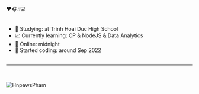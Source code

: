 ❤🎧🎶💻 <br/><br/>

- 🏫 Studying: at Trinh Hoai Duc High School
- 📈 Currently learning: CP & NodeJS & Data Analytics
- 🌇 Online: midnight
- 💓 Started coding: around Sep 2022<br/><br/>
---------------------------------------------------------------------------------------------------------------------------
<br/>

![HnpawsPham](https://github-readme-stats.vercel.app/api/top-langs/?username=HnpawsPham&theme=dark&hide_border=false&include_all_commits=true&count_private=true&layout=compact)
